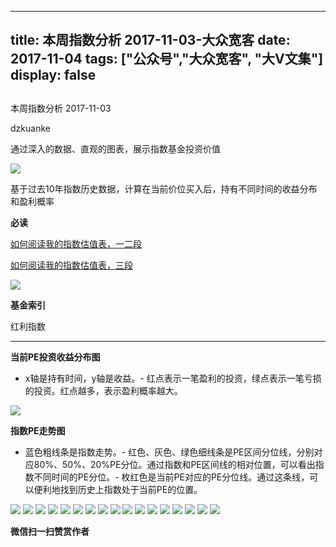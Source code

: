
---
title:   本周指数分析 2017-11-03-大众宽客
date: 2017-11-04
tags: ["公众号","大众宽客", "大V文集"]
display: false
---


## 



本周指数分析 2017-11-03




dzkuanke




通过深入的数据、直观的图表，展示指数基金投资价值


<img data-s="300,640" data-type="jpeg" src="https://mmbiz.qpic.cn/mmbiz_jpg/PKw3FQPmhIgwyicDJspovhnYRhialUh2KJelkGicnE6FthuWKSQNoQoOcdFQOyor7NcqJwiccEzT5lyyTA5p5qKjMw/0?wx_fmt=jpeg" data-copyright="0" style="" class="" data-ratio="0.6658333333333334" data-w="1200"/>

基于过去10年指数历史数据，计算在当前价位买入后，持有不同时间的收益分布和盈利概率



**必读**

[如何阅读我的指数估值表，一二段](http://mp.weixin.qq.com/s?__biz=MzAwMTc1MDcwNw==&amp;mid=2648272034&amp;idx=1&amp;sn=12b1858af175753f5ccebc0bc6c4cb4f&amp;chksm=82f92f7eb58ea668f844f51102599d20bb8730f438010159de83e85a4a34df3d44d568a9feb2&amp;scene=21#wechat_redirect)

[如何阅读我的指数估值表，三段](http://mp.weixin.qq.com/s?__biz=MzAwMTc1MDcwNw==&amp;mid=2648272039&amp;idx=1&amp;sn=09c59d023c3ce227046966f260777cd5&amp;chksm=82f92f7bb58ea66dab5c428c2205bd4dda180360b643b28a357ab3e73a38d19303124242ad4d&amp;scene=21#wechat_redirect)

<img data-s="300,640" data-type="png" src="https://mmbiz.qpic.cn/mmbiz_png/PKw3FQPmhIgwyicDJspovhnYRhialUh2KJicbh4yXQ9YE1VWb6r7nlo5rZciaOMqekSmkYCBjYOGFsnYwicNm80DukA/0?wx_fmt=png" data-copyright="0" style="" class="" data-ratio="0.6457564575645757" data-w="1084"/>

**基金索引**

红利指数

****

**当前PE投资收益分布图**
- x轴是持有时间，y轴是收益。- 红点表示一笔盈利的投资，绿点表示一笔亏损的投资。红点越多，表示盈利概率越大。
<img data-s="300,640" data-type="png" src="https://mmbiz.qpic.cn/mmbiz_png/PKw3FQPmhIgwyicDJspovhnYRhialUh2KJl1AhFtOSmuwj9wc9ib05rK3oriav5ibkNEQSIm0oKiaNaeLAlvf0iaDzdgg/0?wx_fmt=png" data-copyright="0" style="" class="" data-ratio="0.6" data-w="720"/>

**指数PE走势图**
- 蓝色粗线条是指数走势。- 红色、灰色、绿色细线条是PE区间分位线，分别对应80%、50%、20%PE分位。通过指数和PE区间线的相对位置，可以看出指数不同时间的PE分位。- 枚红色是当前PE对应的PE分位线。通过这条线，可以便利地找到历史上指数处于当前PE的位置。
<img data-s="300,640" data-type="png" src="https://mmbiz.qpic.cn/mmbiz_png/PKw3FQPmhIgwyicDJspovhnYRhialUh2KJAIb6iaibKClhNlvJIwIwrTcLW8Hu8icJx3WCSLhsfFVDOrRkUR8SlibokQ/0?wx_fmt=png" data-copyright="0" style="" class="" data-ratio="0.6" data-w="720"/>

<img data-s="300,640" data-type="png" src="https://mmbiz.qpic.cn/mmbiz_png/PKw3FQPmhIgwyicDJspovhnYRhialUh2KJEfKAuN6IQ1xB7JibmSuzUpWghafaQEw2UAxxUzrQx1HpwZyph3dRYsQ/0?wx_fmt=png" data-copyright="0" style="" class="" data-ratio="0.6" data-w="720"/>

<img data-s="300,640" data-type="png" src="https://mmbiz.qpic.cn/mmbiz_png/PKw3FQPmhIgwyicDJspovhnYRhialUh2KJk2uwVV4aGlcRBribOcqWdCfzwKmLfSu53gnWJ198uicztniaSjkc6eGAg/0?wx_fmt=png" data-copyright="0" style="" class="" data-ratio="0.6" data-w="720"/>

<img data-s="300,640" data-type="png" src="https://mmbiz.qpic.cn/mmbiz_png/PKw3FQPmhIgwyicDJspovhnYRhialUh2KJ0u6WawwhubTd3vevDibeuUXjvdAfz9D0KGF9icqzEdP54Nd1p6vqib1sw/0?wx_fmt=png" data-copyright="0" style="" class="" data-ratio="0.6" data-w="720"/>

<img data-s="300,640" data-type="png" src="https://mmbiz.qpic.cn/mmbiz_png/PKw3FQPmhIgwyicDJspovhnYRhialUh2KJlF0Z626ZLgibdVZonmIsreUh6UrwB1icXiaUMKBTdzKxjr03icqYAbLbvQ/0?wx_fmt=png" data-copyright="0" style="" class="" data-ratio="0.6" data-w="720"/>

<img data-s="300,640" data-type="png" src="https://mmbiz.qpic.cn/mmbiz_png/PKw3FQPmhIgwyicDJspovhnYRhialUh2KJeRAOPjkVH8YIQZ1htgLrzHCHgJHwHMQojvNGaw7qQTmP2CPibcGNREQ/0?wx_fmt=png" data-copyright="0" style="" class="" data-ratio="0.6" data-w="720"/>

<img data-s="300,640" data-type="png" src="https://mmbiz.qpic.cn/mmbiz_png/PKw3FQPmhIgwyicDJspovhnYRhialUh2KJ0x6hItqS0qC0libFGWETZ0djjkBHvBiafkw35vAljkdWRricOqpmJwfNA/0?wx_fmt=png" data-copyright="0" style="" class="" data-ratio="0.6" data-w="720"/>

<img data-s="300,640" data-type="png" src="https://mmbiz.qpic.cn/mmbiz_png/PKw3FQPmhIgwyicDJspovhnYRhialUh2KJcx0TiaaS3ItWXHHs7DVb95iadzG09bBj30Qg0FlAznh0qoNYC8arnvVA/0?wx_fmt=png" data-copyright="0" style="" class="" data-ratio="0.6" data-w="720"/>

<img data-s="300,640" data-type="png" src="https://mmbiz.qpic.cn/mmbiz_png/PKw3FQPmhIgwyicDJspovhnYRhialUh2KJKZU2EzhxvlpZqcERQM636eqr8VG9DA0JPjjmiaHNb4K1icibExMAjaarA/0?wx_fmt=png" data-copyright="0" style="" class="" data-ratio="0.6" data-w="720"/>

<img data-s="300,640" data-type="png" src="https://mmbiz.qpic.cn/mmbiz_png/PKw3FQPmhIgwyicDJspovhnYRhialUh2KJv19Y3FV6mo06iaTeJIHaRGvCGwJKqt921IpCPEnAdiaicApdibJyYBTHjA/0?wx_fmt=png" data-copyright="0" style="" class="" data-ratio="0.6" data-w="720"/>

<img data-s="300,640" data-type="png" src="https://mmbiz.qpic.cn/mmbiz_png/PKw3FQPmhIgwyicDJspovhnYRhialUh2KJcxM6ibcDPlB3wvo25yTfU14SAZ7FicepAkCg3L2wbRryZWRAJkib7oSicA/0?wx_fmt=png" data-copyright="0" style="" class="" data-ratio="0.6" data-w="720"/>

<img data-s="300,640" data-type="png" src="https://mmbiz.qpic.cn/mmbiz_png/PKw3FQPmhIgwyicDJspovhnYRhialUh2KJcbVRxzqrcP2SHSNogG0uZlT5YswDfVVsHgaoELH3OkIe9wlcicqjbTg/0?wx_fmt=png" data-copyright="0" style="" class="" data-ratio="0.6" data-w="720"/>

<img data-s="300,640" data-type="png" src="https://mmbiz.qpic.cn/mmbiz_png/PKw3FQPmhIgwyicDJspovhnYRhialUh2KJwGtvLIgy0S2DibstcNt5zoXHWVyWqiaiaCBepmjw7ZzGVyo4SIPXyhwMQ/0?wx_fmt=png" data-copyright="0" style="" class="" data-ratio="0.6" data-w="720"/>

<img data-s="300,640" data-type="png" src="https://mmbiz.qpic.cn/mmbiz_png/PKw3FQPmhIgwyicDJspovhnYRhialUh2KJG2gGicK8vf6LicFDGwUJ3gKlhgX9Klx7p6kxHCsxampabLHVFtrhv8Sw/0?wx_fmt=png" data-copyright="0" style="" class="" data-ratio="0.6" data-w="720"/>

<img data-s="300,640" data-type="png" src="https://mmbiz.qpic.cn/mmbiz_png/PKw3FQPmhIgwyicDJspovhnYRhialUh2KJDcbZMFqialQMTqcy0ZJK75Knove2DVGvPaEd76ic4X0heAWz7M2Jgg6A/0?wx_fmt=png" data-copyright="0" style="" class="" data-ratio="0.6" data-w="720"/>

<img data-s="300,640" data-type="png" src="https://mmbiz.qpic.cn/mmbiz_png/PKw3FQPmhIgwyicDJspovhnYRhialUh2KJqx9ibH4SQ1NIFbcX3UCjZJK928TaQBt2JPfxDOPYHIdNEIIuib41ZE3A/0?wx_fmt=png" data-copyright="0" style="" class="" data-ratio="0.6" data-w="720"/>

<img data-s="300,640" data-type="png" src="https://mmbiz.qpic.cn/mmbiz_png/PKw3FQPmhIgwyicDJspovhnYRhialUh2KJm7ZibzO476OsU82Nmmv1cCRvWuMIzc5f0VAw5yMbSJtIysQRfkJTMjw/0?wx_fmt=png" data-copyright="0" style="" class="" data-ratio="0.6" data-w="720"/>




**微信扫一扫赞赏作者**















